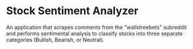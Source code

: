 # Stock Sentiment Analyzer

An application that scrapes comments from the "wallstreebets" subreddit and performs sentimental analysis to classify stocks into three separate categories (Bullish, Bearish, or Neutral).
